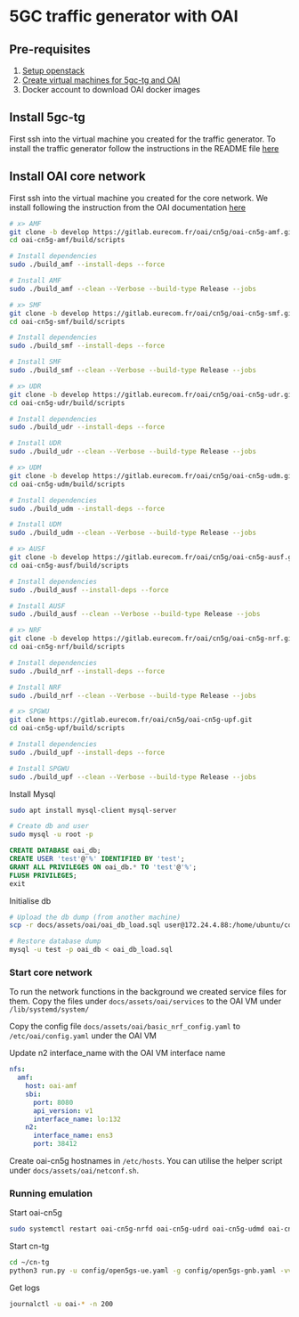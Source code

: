 # 5GC traffic generator with OAI

## Pre-requisites

1. [Setup openstack]()
2. [Create virtual machines for 5gc-tg and OAI]()
3. Docker account to download OAI docker images

## Install 5gc-tg

First ssh into the virtual machine you created for the traffic generator. To install the traffic generator follow the instructions in the README file [here]()

## Install OAI core network

First ssh into the virtual machine you created for the core network. We install following the instruction from the OAI documentation [here]()

```bash
# x> AMF
git clone -b develop https://gitlab.eurecom.fr/oai/cn5g/oai-cn5g-amf.git
cd oai-cn5g-amf/build/scripts

# Install dependencies
sudo ./build_amf --install-deps --force

# Install AMF
sudo ./build_amf --clean --Verbose --build-type Release --jobs

# x> SMF
git clone -b develop https://gitlab.eurecom.fr/oai/cn5g/oai-cn5g-smf.git
cd oai-cn5g-smf/build/scripts

# Install dependencies
sudo ./build_smf --install-deps --force

# Install SMF
sudo ./build_smf --clean --Verbose --build-type Release --jobs

# x> UDR
git clone -b develop https://gitlab.eurecom.fr/oai/cn5g/oai-cn5g-udr.git
cd oai-cn5g-udr/build/scripts

# Install dependencies
sudo ./build_udr --install-deps --force

# Install UDR
sudo ./build_udr --clean --Verbose --build-type Release --jobs

# x> UDM
git clone -b develop https://gitlab.eurecom.fr/oai/cn5g/oai-cn5g-udm.git
cd oai-cn5g-udm/build/scripts

# Install dependencies
sudo ./build_udm --install-deps --force

# Install UDM
sudo ./build_udm --clean --Verbose --build-type Release --jobs

# x> AUSF
git clone -b develop https://gitlab.eurecom.fr/oai/cn5g/oai-cn5g-ausf.git
cd oai-cn5g-ausf/build/scripts

# Install dependencies
sudo ./build_ausf --install-deps --force

# Install AUSF
sudo ./build_ausf --clean --Verbose --build-type Release --jobs

# x> NRF
git clone -b develop https://gitlab.eurecom.fr/oai/cn5g/oai-cn5g-nrf.git
cd oai-cn5g-nrf/build/scripts

# Install dependencies
sudo ./build_nrf --install-deps --force

# Install NRF
sudo ./build_nrf --clean --Verbose --build-type Release --jobs

# x> SPGWU
git clone https://gitlab.eurecom.fr/oai/cn5g/oai-cn5g-upf.git
cd oai-cn5g-upf/build/scripts

# Install dependencies
sudo ./build_upf --install-deps --force

# Install SPGWU
sudo ./build_upf --clean --Verbose --build-type Release --jobs
```

Install Mysql

```bash
sudo apt install mysql-client mysql-server

# Create db and user
sudo mysql -u root -p
```

```sql
CREATE DATABASE oai_db;
CREATE USER 'test'@'%' IDENTIFIED BY 'test';
GRANT ALL PRIVILEGES ON oai_db.* TO 'test'@'%'; 
FLUSH PRIVILEGES;
exit
```

Initialise db

```bash
# Upload the db dump (from another machine)
scp -r docs/assets/oai/oai_db_load.sql user@172.24.4.88:/home/ubuntu/conf

# Restore database dump
mysql -u test -p oai_db < oai_db_load.sql
```

### Start core network

To run the network functions in the background we created service files for them. Copy the files under `docs/assets/oai/services` to the OAI VM under `/lib/systemd/system/`

Copy the config file `docs/assets/oai/basic_nrf_config.yaml` to `/etc/oai/config.yaml` under the OAI VM

Update n2 interface_name with the OAI VM interface name

```yaml
nfs:
  amf:
    host: oai-amf
    sbi:
      port: 8080
      api_version: v1
      interface_name: lo:132
    n2:
      interface_name: ens3
      port: 38412
```

Create oai-cn5g hostnames in `/etc/hosts`. You can utilise the helper script under `docs/assets/oai/netconf.sh`.

### Running emulation

Start oai-cn5g

```bash
sudo systemctl restart oai-cn5g-nrfd oai-cn5g-udrd oai-cn5g-udmd oai-cn5g-ausfd oai-cn5g-amfd oai-cn5g-smfd oai-cn5g-upfd 
```

Start cn-tg

```bash
cd ~/cn-tg
python3 run.py -u config/open5gs-ue.yaml -g config/open5gs-gnb.yaml -vv
```

Get logs
```bash
journalctl -u oai-* -n 200
```